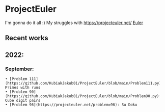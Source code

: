 # ProjectEuler
I'm gonna do it all :) 
My struggles with https://projecteuler.net/
[Euler](https://projecteuler.net/)

## Recent works
## 2022:
### September:
    • [Problem 111](https://github.com/KubiakJakub01/ProjectEuler/blob/main/Problem111.py): Primes with runs
    • [Problem 90](https://github.com/KubiakJakub01/ProjectEuler/blob/main/Problem90.py): Cube digit pairs
    • [Problem 96](https://projecteuler.net/problem=96): Su Doku

